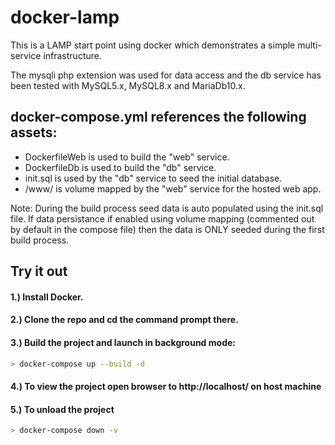 # docker-lamp
This is a LAMP start point using docker which demonstrates a simple multi-service infrastructure.

The mysqli php extension was used for data access and the db service has been tested with MySQL5.x, MySQL8.x and MariaDb10.x.

## docker-compose.yml references the following assets:
 - DockerfileWeb is used to build the "web" service.
 - DockerfileDb is used to build the "db" service.
 - init.sql is used by the "db" service to seed the initial database.
 - /www/ is volume mapped by the "web" service for the hosted web app.

Note: During the build process seed data is auto populated using the init.sql file. If data persistance if enabled using volume mapping (commented out by default in the compose file) then the data is ONLY seeded  during the first build process.

## Try it out

#### 1.) Install Docker.
#### 2.) Clone the repo and cd the command prompt there.

#### 3.) Build the project and launch in background mode:
```sh
> docker-compose up --build -d
```

#### 4.) To view the project open browser to http://localhost/ on host machine

#### 5.) To unload the project
```sh
> docker-compose down -v
```

